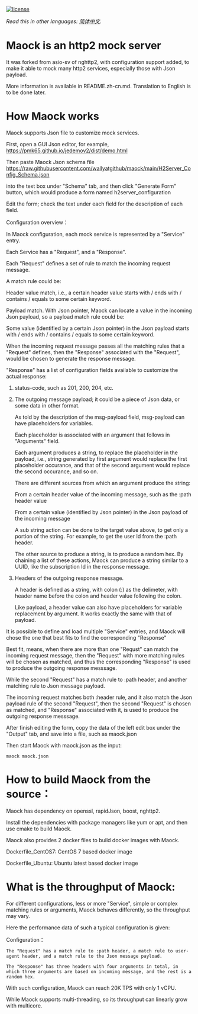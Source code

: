 [![license](https://img.shields.io/github/license/wallyatgithub/maock.svg?style=flat-square)](https://github.com/wallyatgithub/maock)

*Read this in other languages: [简体中文](README.zh-cn.md).*

# Maock is an http2 mock server
  
  It was forked from asio-sv of nghttp2,  with configuration support added, to make it able to mock many http2 services, especially those with Json payload.
  
  More information is available in README.zh-cn.md. Translation to English is to be done later.

# How Maock works 

  Maock supports Json file to customize mock services.
 
  First, open a GUI Json editor, for example, https://pmk65.github.io/jedemov2/dist/demo.html
 
  Then paste Maock Json schema file https://raw.githubusercontent.com/wallyatgithub/maock/main/H2Server_Config_Schema.json
  
  into the text box under "Schema" tab, and then click "Generate Form" button, which would produce a form named h2server_configuration
 
  Edit the form; check the text under each field for the description of each field.
  
  Configuration overview：
 
  In Maock configuration, each mock service is represented by a "Service" entry.
  
  Each Service has a "Request", and a "Response".
  
  Each "Request" defines a set of rule to match the incoming request message.
  
  A match rule could be:
  
  Header value match, i.e., a certain header value starts with / ends with / contains / equals to some certain keyword.
   
  Payload match. With Json pointer, Maock can locate a value in the incoming Json payload, so a payload match rule could be:
  
  Some value (identified by a certain Json pointer) in the Json payload starts with / ends with / contains / equals to some certain keyword.
  
  When the incoming request message passes all the matching rules that a "Request" defines, then the "Response" associated with the "Request", would be chosen to generate the response message.
  
  "Response" has a list of configuration fields available to customize the actual response:

  1. status-code, such as 201, 200, 204, etc.
 
  2. The outgoing message payload; it could be a piece of Json data, or some data in other format. 
  
     As told by the description of the msg-payload field, msg-payload can have placeholders for variables.
     
     Each placeholder is associated with an argument that follows in "Arguments" field.
    
     Each argument produces a string, to replace the placeholder in the payload, i.e., string generated by first argument would replace the first placeholder occurance, and that of the second argument would replace the second occurance, and so on.
     
     There are different sources from which an argument produce the string:
     
     From a certain header value of the incoming message, such as the :path header value
     
     From a certain value (identified by Json pointer) in the Json payload of the incoming message
     
     A sub string action can be done to the target value above, to get only a portion of the string. For example, to get the user Id from the :path header.
     
     The other source to produce a string, is to produce a random hex. By chaining a list of these actions, Maock can produce a string similar to a UUID, like the subscription Id in the response message.
     
  3. Headers of the outgoing response message.
  
     A header is defined as a string, with colon (:) as the delimeter, with header name before the colon and header value following the colon.
     
     Like payload, a header value can also have placeholders for variable replacement by argument. It works exactly the same with that of payload.
     
  It is possible to define and load multiple "Service" entries, and Maock will chose the one that best fits to find the corresponding "Response"
  
  Best fit, means, when there are more than one "Requst" can match the incoming request message, then the "Request" with more matching rules will be chosen as matched, and thus the corresponding "Response" is used to produce the outgoing response messsage.
  
  While the second "Request" has a match rule to :path header, and another matching rule to Json message payload.
  
  The incoming request matches both :header rule, and it also match the Json payload rule of the second "Request", then the second "Request" is chosen as matched, and "Response" associated with it, is used to produce the outgoing response messsage.
  
  
  After finish editing the form, copy the data of the left edit box under the "Output" tab, and save into a file, such as maock.json
  
  Then start Maock with maock.json as the input: 
 
    maock maock.json
  
  

# How to build Maock from the source：

  Maock has dependency on openssl, rapidJson, boost, nghttp2.
  
  Install the dependencies with package managers like yum or apt, and then use cmake to build Maock.
  
  Maock also provides 2 docker files to build docker images with Maock.
  
  Dockerfile_CentOS7: CentOS 7 based docker image
  
  Dockerfile_Ubuntu: Ubuntu latest based docker image

  
# What is the throughput of Maock:

  For different configurations, less or more "Service", simple or complex matching rules or arguments, Maock behaves differently, so the throughput may vary.
  
  Here the performance data of such a typical configuration is given:
  
  Configuration：
  
    The "Request" has a match rule to :path header, a match rule to user-agent header, and a match rule to the Json message payload.
  
    The "Response" has three headers with four arguments in total, in which three arguments are based on incoming message, and the rest is a random hex.
  
  With such configuration, Maock can reach 20K TPS with only 1 vCPU.
  
  While Maock supports multi-threading, so its throughput can linearly grow with multicore.
 
